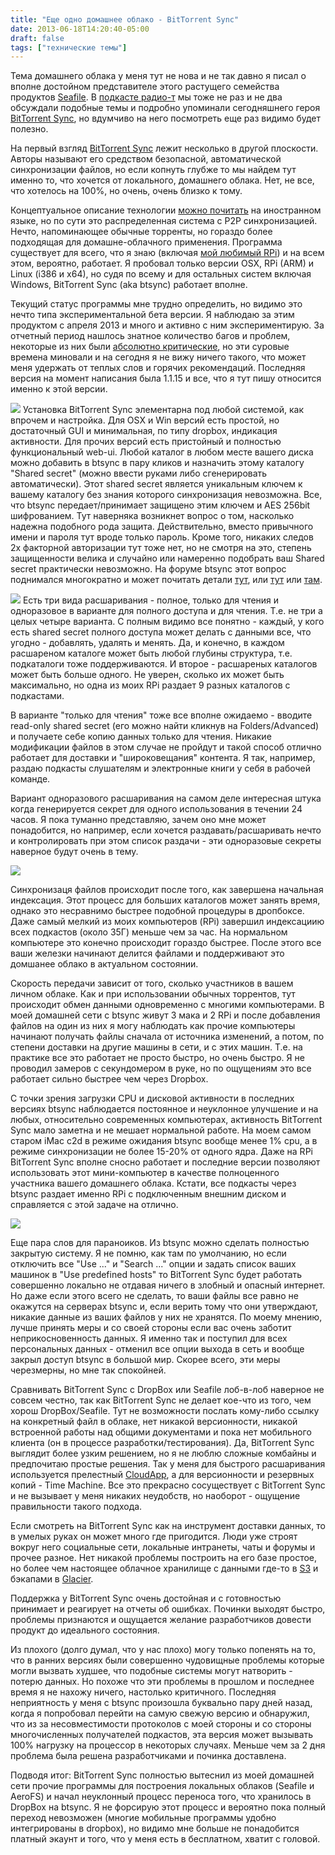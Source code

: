 ```yaml
---
title: "Еще одно домашнее облако - BitTorrent Sync"
date: 2013-06-18T14:20:40-05:00
draft: false
tags: ["технические темы"]
---
```


Тема домашнего облака у меня тут не нова и не так давно я писал о вполне достойном представителе этого растущего семейства продуктов [Seafile](/2013/03/26/seafile-dlia-domashniegho-oblaka/). В [подкасте радио-т](http://www.radio-t.com) мы тоже не раз и не два обсуждали подобные темы и подробно упоминали сегодняшнего героя [BitTorrent Sync](http://labs.bittorrent.com/experiments/sync.html), но вдумчиво на него посмотреть еще раз видимо будет полезно.

На первый взгляд [BitTorrent Sync](http://labs.bittorrent.com/experiments/sync.html) лежит несколько в другой плоскости. Авторы называют его средством безопасной, автоматической синхронизации файлов, но если копнуть глубже то мы найдем тут именно то, что хочется от локального, домашнего облака. Нет, не все, что хотелось на 100%, но очень, очень близко к тому.


Концептуальное описание технологии [можно почитать](http://labs.bittorrent.com/experiments/sync/technology.html) на иностранном языке, но по сути это распределенная система с P2P синхронизацией. Нечто, напоминающее обычные торренты, но гораздо более подходящая для домашне-облачного применения. Программа существует для всего, что я знаю (включая [мой любимый RPi](/p/2012/12/27/raspberry-pi/)) и на всем этом, вероятно, работает. Я пробовал только версии OSX, RPi (ARM) и Linux (i386 и x64), но судя по всему и для остальных систем включая Windows, BitTorrent Sync (aka btsync) работает вполне.

Текущий статус программы мне трудно определить, но видимо это нечто типа экспериментальной бета версии. Я наблюдаю за этим продуктом с апреля 2013 и много и активно с ним экспериментирую. За отчетный период нашлось знатное количество багов и проблем, некоторые из них были [абсолютно критические](https://plus.google.com/104578309919492528255/posts/A2jt7x3zffL), но эти суровые времена миновали и на сегодня я не вижу ничего такого, что может меня удержать от теплых слов и горячих рекомендаций. Последняя версия на момент написания была 1.1.15 и все, что я тут пишу относится именно к этой версии.

![](/images/posts/btsync-transfers.png)
Установка BitTorrent Sync элементарна под любой системой, как впрочем и настройка. Для OSX и Win версий есть простой, но достаточный GUI и минимальная, по типу dropbox, индикация активности. Для прочих версий есть пристойный и полностью функциональный web-ui. Любой каталог в любом месте вашего диска можно добавить в btsync в пару кликов и назначить этому каталогу "Shared secret" (можно ввести руками либо сгенерировать автоматически). Этот shared secret является уникальным ключем к вашему каталогу без знания которого синхронизация невозможна. Все, что btsync передает/принимает защищено этим ключем и AES 256bit шифрованием. Тут наверняка возникнет вопрос о том, насколько надежна подобного рода защита. Действительно, вместо привычного имени и пароля тут вроде только пароль. Кроме того, никаких следов 2х факторной авторизации тут тоже нет, но не смотря на это, степень защищенности велика и случайно или намеренно подобрать ваш Shared secret практически невозможно. На форуме btsync этот вопрос поднимался многократно и может почитать детали [тут](http://forum.bittorrent.com/topic/20208-how-secure-is-this-random-number/), или [тут](http://forum.bittorrent.com/topic/19222-can-someone-just-guess-shared-secrets/) или [там](http://forum.bittorrent.com/topic/17732-security/).

![](/images/posts/btsync-add.png)
Есть три вида расшаривания - полное, только для чтения и одноразовое в варианте для полного доступа и для чтения. Т.е. не три а целых четыре варианта. С полным видимо все понятно - каждый, у кого есть shared secret полного доступа может делать с данными все, что угодно - добавлять, удалять и менять. Да, и конечно, в каждом расшареном каталоге может быть любой глубины структура, т.е. подкаталоги тоже поддерживаются.  И второе - расшареных каталогов может быть больше одного. Не уверен, сколько их может быть максимально, но одна из моих RPi раздает 9 разных каталогов с подкастами.

В варианте "только для чтения" тоже все вполне ожидаемо - вводите read-only shared secret (его можно найти кликнув на Folders/Advanced) и получаете себе копию данных только для чтения. Никакие модификации файлов в этом случае не пройдут и такой способ отлично работает для доставки и "широковещания" контента. Я так, например, раздаю подкасты слушателям и электронные книги у себя в рабочей команде.

Вариант одноразового расшаривания на самом деле интересная штука когда генерируется секрет для одного использования в течении 24 часов. Я пока туманно представляю, зачем оно мне может понадобится, но например, если хочется раздавать/расшаривать нечто и контролировать при этом список раздачи - эти одноразовые секреты наверное будут очень в тему.

![](/images/posts/btsync-menu.png#floatright)

Синхронизаця файлов происходит после того, как завершена начальная индексация. Этот процесс для больших каталогов может занять время, однако это несравнимо быстрее подобной процедуры в дропбоксе. Даже самый мелкий из моих компьютеров (RPi) завершил индексациию всех подкастов (около 35Г) меньше чем за час. На нормальном компьютере это конечно происходит гораздо быстрее. После этого все ваши железки начинают делится файлами и поддерживают это домшанее облако в актуальном состоянии.

Скорость передачи зависит от того, сколько участников в вашем личном облаке. Как и при использовании обычных торрентов, тут происходит обмен данными одновременно с многими компьютерами. В моей домашней сети с btsync живут 3 мака и 2 RPi и после добавления файлов на один из них я могу наблюдать как прочие компьютеры начинают получать файлы сначала от источника изменений, а потом, по степени доставки на другие машины в сети, и с этих машин. Т.е. на практике все это работает не просто быстро, но очень быстро. Я не проводил замеров с секундомером в руке, но по ощущениям это все работает сильно быстрее чем через Dropbox.

С точки зрения загрузки CPU и дисковой активности в последних версиях btsync наблюдается постоянное и неуклонное улучшение и на любых, относительно современных компьютерах, активность BitTorrent Sync мало заметна и не мешает нормальной работе. На моем самом старом iMac c2d в режиме ожидания btsync вообще менее 1% cpu, а в режиме синхронизации не более 15-20% от одного ядра. Даже на RPi BitTorrent Sync вполне сносно работает и последние версии позволяют использовать этот мини-компьютер в качестве полноценного участника вашего домашнего облака. Кстати, все подкасты через btsync раздает именно RPi с подключенным внешним диском и справляется с этой задаче на отлично.

![](/images/posts/btync_advanced.png#floatright)

Еще пара слов для параноиков. Из btsync можно сделать полностью закрытую систему. Я не помню, как там по умолчанию, но если отключить все "Use ..." и "Search ..." опции и задать список ваших машинок в "Use predefined hosts" то BitTorrent Sync будет работать совершенно локально не отдавая ничего в злобный и опасный интернет. Но даже если этого всего не сделать, то ваши файлы все равно не окажутся на серверах btsync и, если верить тому что они утверждают, никакие данные из ваших файлов у них не хранятся. По моему мнению, лучше принять меры и со своей стороны если вас очень заботит неприкосновенность данных. Я именно так и поступил для всех персональных данных - отменил все опции выхода в сеть и вообще закрыл доступ btsync в большой мир. Скорее всего, эти меры черезмерны, но мне так спокойней.

Сравнивать BitTorrent Sync с DropBox или Seafile лоб-в-лоб наверное не совсем честно, так как BitTorrent Sync не делает кое-что из того, чем хорош DropBox/Seafile. Тут не возможности послать кому-либо ссылку на конкретный файл в облаке, нет никакой версионности, никакой встроенной работы над общими документами и пока нет мобильного клиента (он в процессе разработки/тестирования). Да, BitTorrent Sync выглядит более узким решением, но я не люблю сложные комбайны и предпочитаю простые решения. Так у меня для быстрого расшаривания используется прелестный [CloudApp](http://getcloudapp.com), а для версионности и резервных копий - Time Machine. Все это прекрасно сосуществует с BitTorrent Sync и не вызывает у меня никаких неудобств, но наоборот - ощущение правильности такого подхода.

Если смотреть на BitTorrent Sync как на инструмент доставки данных, то в умелых руках он может много где пригодится. Люди уже строят вокруг него социальные сети, локальные интранеты, чаты и форумы и прочее разное. Нет никакой проблемы построить на его базе простое, но более чем настоящее облачное хранилище с данными где-то в [S3](http://aws.amazon.com/s3/) и бэкапами в [Glacier](http://aws.amazon.com/glacier/).

Поддержка у BitTorrent Sync очень достойная и с готовностью принимает и реагирует на отчеты об ошибках. Починки выходят быстро, проблемы признаются и ощущается желание разработчиков довести продукт до идеального состояния.

Из плохого (долго думал, что у нас плохо) могу только попенять на то, что в ранних версиях были совершенно чудовищные проблемы которые могли вызвать худшее, что подобные системы могут натворить - потерю данных. Но похоже что эти проблемы в прошлом и последнее время я не нахожу ничего, настолько критичного. Последняя неприятность у меня с btsync произошла буквально пару дней назад, когда я попробовал перейти на самую свежую версию и обнаружил, что из за несовместимости протоколов с моей стороны и со стороны многочисленных получателей подкастов, эта версия может вызывать 100% нагрузку на процессор в некоторых случаях. Меньше чем за 2 дня проблема была решена разработчиками и починка доставлена.

Подводя итог: BitTorrent Sync полностью вытеснил из моей домашней сети прочие программы для построения локальных облаков (Seafile и AeroFS) и начал неуклонный процесс переноса того, что хранилось в DropBox на btsync. Я не форсирую этот процесс и вероятно пока полный переход невозможен (многие мобильные программы удобно интегрированы в dropbox), но видимо мне больше не понадобится платный экаунт и того, что у меня есть в бесплатном, хватит с головой.
